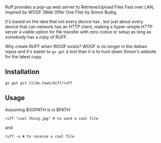 Ruff provides a pop-up web server to Retrieve/Upload Files Fast over LAN,
inspired by WOOF (Web Offer One File) by Simon Budig.

It's based on the idea that not every device has <insert neat file transfer
tool here>, but just about every device that can network has an HTTP client,
making a hyper-simple HTTP server a viable option for file transfer with
zero notice or setup as long as *somebody* has a copy of RUFF.

Why create RUFF when WOOF exists? WOOF is no longer in the debian repos and
it's easier to `go get` a tool than it is to hunt down Simon's website for
the latest copy.

## Installation

`go get git.tilde.town/diff/ruff`

## Usage

Assuming $GOPATH is in $PATH:

`ruff "cool thing.jpg" # to send a cool file`

and

`ruff -u # to receive a cool file`
